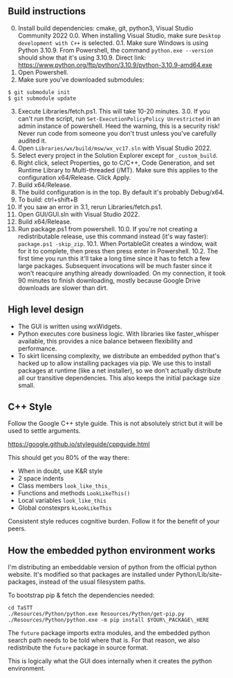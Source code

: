 ## Build instructions

0. Install build dependencies: cmake, git, python3, Visual Studio Community
   2022
  0.0. When installing Visual Studio, make sure `Desktop development with C++`
       is selected.
  0.1. Make sure Windows is using Python 3.10.9. From Powershell, the command
       `python.exe --version` should show that it's using 3.10.9. Direct link:
       https://www.python.org/ftp/python/3.10.9/python-3.10.9-amd64.exe
1. Open Powershell.
2. Make sure you've downloaded submodules:
```
$ git submodule init
$ git submodule update
```
3. Execute Libraries/fetch.ps1. This will take 10-20 minutes.
  3.0. If you can't run the script, run `Set-ExecutionPolicyPolicy
      Unrestricted` in an admin instance of powershell. Heed the warning,
      this is a security risk! Never run code from someone you don't trust
      unless you've carefully audited it.
4. Open `Libraries/wx/build/msw/wx_vc17.sln` with Visual Studio 2022.
5. Select every project in the Solution Explorer except for `_custom_build`.
6. Right click, select Properties, go to C/C++, Code Generation, and set
   Runtime Library to Multi-threaded (/MT). Make sure this applies to the
   configuration x64/Release. Click Apply.
7. Build x64/Release.
  1. The build configuration is in the top. By default it's probably Debug/x64.
  2. To build: ctrl+shift+B
  3. If you saw an error in 3.1, rerun Libraries/fetch.ps1.
8. Open GUI/GUI.sln with Visual Studio 2022.
9. Build x64/Release.
10. Run package.ps1 from powershell.
  10.0. If you're not creating a redistributable release, use this command
        instead (it's way faster): `package.ps1 -skip_zip`.
  10.1. When PortableGit creates a window, wait for it to complete, then press
        then press enter in Powershell.
  10.2. The first time you run this it'll take a long time since it has to
        fetch a few large packages. Subsequent invocations will be much faster
        since it won't reacquire anything already downloaded. On my connection,
        it took 90 minutes to finish downloading, mostly because Google Drive
        downloads are slower than dirt.

## High level design

* The GUI is written using wxWidgets.
* Python executes core business logic. With libraries like faster\_whisper
  available, this provides a nice balance between flexibility and performance.
* To skirt licensing complexity, we distribute an embedded python
  that's hacked up to allow installing packages via pip. We use this
  to install packages at runtime (like a net installer), so we don't
  actually distribute all our transitive dependencies. This also keeps
  the initial package size small.

## C++ Style

Follow the Google C++ style guide. This is not absolutely strict but
it will be used to settle arguments.

https://google.github.io/styleguide/cppguide.html

This should get you 80% of the way there:

* When in doubt, use K&R style
* 2 space indents
* Class members `look_like_this_`
* Functions and methods `LookLikeThis()`
* Local variables `look_like_this`
* Global constexprs `kLookLikeThis`

Consistent style reduces cognitive burden. Follow it for the benefit of
your peers.

## How the embedded python environment works

I'm distributing an embeddable version of python from the official
python website. It's modified so that packages are installed under
Python/Lib/site-packages, instead of the usual filesystem paths.

To bootstrap pip & fetch the dependencies needed:

```
cd TaSTT
./Resources/Python/python.exe Resources/Python/get-pip.py
./Resources/Python/python.exe -m pip install $YOUR\_PACKAGE\_HERE
```

The `future` package imports extra modules, and the embedded python
search path needs to be told where that is. For that reason, we also
redistribute the `future` package in source format.

This is logically what the GUI does internally when it creates the
python environment.

